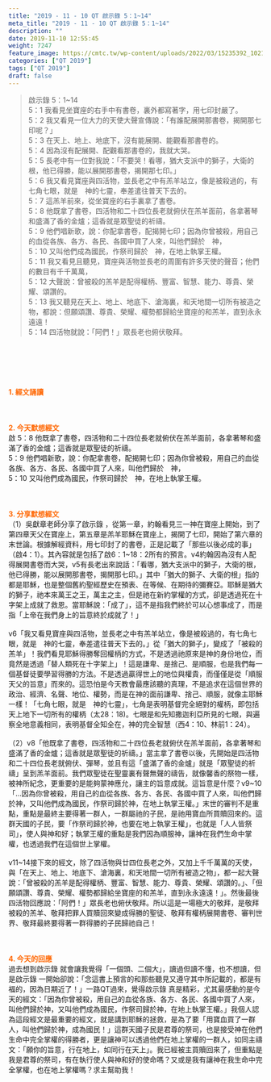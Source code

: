 ```yaml
---
title: "2019 - 11 - 10 QT 啟示錄 5：1~14"
meta_title: "2019 - 11 - 10 QT 啟示錄 5：1~14"
description: ""
date: 2019-11-10 12:55:45
weight: 7247
feature_image: https://cmtc.tw/wp-content/uploads/2022/03/15235392_10211799862337740_180693556567566654_o-1.webp
categories: ["QT 2019"]
tags: ["QT 2019"]
draft: false
---
```


<blockquote>啟示錄 5：1~14<br />
5：1 我看見坐寶座的右手中有書卷，裏外都寫著字，用七印封嚴了。<br />
5：2 我又看見一位大力的天使大聲宣傳說：「有誰配展開那書卷，揭開那七印呢？」<br />
5：3 在天上、地上、地底下，沒有能展開、能觀看那書卷的。<br />
5：4 因為沒有配展開、配觀看那書卷的，我就大哭。<br />
5：5 長老中有一位對我說：「不要哭！看哪，猶大支派中的獅子，大衛的根，他已得勝，能以展開那書卷，揭開那七印。」<br />
5：6 我又看見寶座與四活物，並長老之中有羔羊站立，像是被殺過的，有七角七眼，就是　神的七靈，奉差遣往普天下去的。<br />
5：7 這羔羊前來，從坐寶座的右手裏拿了書卷。<br />
5：8 他既拿了書卷，四活物和二十四位長老就俯伏在羔羊面前，各拿著琴和盛滿了香的金爐；這香就是眾聖徒的祈禱。<br />
5：9 他們唱新歌，說：你配拿書卷，配揭開七印；因為你曾被殺，用自己的血從各族、各方、各民、各國中買了人來，叫他們歸於　神，<br />
5：10 又叫他們成為國民，作祭司歸於　神，在地上執掌王權。<br />
5：11 我又看見且聽見，寶座與活物並長老的周圍有許多天使的聲音；他們的數目有千千萬萬，<br />
5：12 大聲說：曾被殺的羔羊是配得權柄、豐富、智慧、能力、尊貴、榮耀、頌讚的。<br />
5：13 我又聽見在天上、地上、地底下、滄海裏，和天地間一切所有被造之物，都說：但願頌讚、尊貴、榮耀、權勢都歸給坐寶座的和羔羊，直到永永遠遠！<br />
5：14 四活物就說：「阿們！」眾長老也俯伏敬拜。</blockquote><br />
&nbsp;<br />
<br />
&nbsp;<br />
<br />
<span style="color: #ff6600;"><strong>1. </strong><strong>經文誦讀</strong></span><br />
<br />
<span style="color: #ff6600;"><strong> </strong></span><br />
<br />
<span style="color: #ff6600;"><strong>2. 今天默想</strong><strong>經文<br />
</strong></span>啟 5：8 他既拿了書卷，四活物和二十四位長老就俯伏在羔羊面前，各拿著琴和盛滿了香的金爐；這香就是眾聖徒的祈禱。<br />
5：9 他們唱新歌，說：你配拿書卷，配揭開七印；因為你曾被殺，用自己的血從各族、各方、各民、各國中買了人來，叫他們歸於　神，<br />
5：10 又叫他們成為國民，作祭司歸於　神，在地上執掌王權。<br />
<br />
&nbsp;<br />
<br />
<span style="color: #ff6600;"><strong>3. 分享默想經文<br />
</strong></span>（1）吳獻章老師分享了啟示錄 ，從第一章，約翰看見三一神在寶座上開始，到了第四章天父在寶座上，第五章是羔羊耶穌在寶座上，揭開了七印，開始了第六章的末世論。根據解經資料，用七印封了的書卷，正是記載了「那些以後必成的事」（啟4：1）。其內容就是包括了啟6：1~18：2所有的預言。v4約翰因為沒有人配得展開書卷而大哭，v5有長老出來說話：「看哪，猶大支派中的獅子，大衛的根，他已得勝，能以展開那書卷，揭開那七印。」其中「猶大的獅子、大衛的根」指的都是耶穌，也是整個舊約聖經歷史在預表、在等候、在期待的彌賽亞。耶穌是猶大的獅子，祂本來萬王之王，萬主之主，但是祂在新約掌權的方式，卻是透過死在十字架上成就了救恩。當耶穌說：「成了」，這不是指我們終於可以心想事成了，而是指「上帝在我們身上的旨意終於成就了！」<br />
<br />
v6「我又看見寶座與四活物，並長老之中有羔羊站立，像是被殺過的，有七角七眼，就是　神的七靈，奉差遣往普天下去的。」從「猶大的獅子」，變成了「被殺的羔羊」！我們看見耶穌得勝奪回權柄的方式，不是透過祂原來是神的身份地位，而竟然是透過「替人類死在十字架上」！這是謙卑、是捨己、是順服，也是我們每一個基督徒要學習得勝的方法。不是透過贏得世上的地位與權貴，而僅僅是從「順服天父的旨意」而來的。這恐怕是今天教會最應該聽的真理，不是追求在這個世界的政治、經濟、名聲、地位、權勢，而是在神的面前謙卑、捨己、順服，就像主耶穌一樣！「七角七眼，就是　神的七靈」，七角是表明基督完全絕對的權柄，即包括天上地下一切所有的權柄（太28：18)。七眼是和先知撒迦利亞所見的七眼，與遍察全地意義相同，表明基督全知全在，神的完全智慧（西4：10、林前1：24）。<br />
<br />
（2）v8「他既拿了書卷，四活物和二十四位長老就俯伏在羔羊面前，各拿著琴和盛滿了香的金爐；這香就是眾聖徒的祈禱。」當主拿了書卷以後，先開始是四活物和二十四位長老就俯伏、彈琴，並且有這「盛滿了香的金爐」就是「眾聖徒的祈禱」呈到羔羊面前。我們眾聖徒在聖靈裏有聲無聲的禱告，就像馨香的祭物一樣，被神所紀念，更重要的是能夠蒙神應允，讓主的旨意成就。這旨意是什麼？v9~10「…因為你曾被殺，用自己的血從各族、各方、各民、各國中買了人來，叫他們歸於神，又叫他們成為國民，作祭司歸於神，在地上執掌王權。」末世的審判不是重點，重點是最終主要得著一群人，一群屬祂的子民，是祂用寶血所買贖回來的。這群天國的子民，要「作祭司歸於神，也要在地上執掌王權」，也就是「人人皆祭司」，使人與神和好；執掌王權的重點是我們因為順服神，讓神在我們生命中掌權，也透過我們在這個世上掌權。<br />
<br />
v11~14接下來的經文，除了四活物與廿四位長老之外，又加上千千萬萬的天使，與「在天上、地上、地底下、滄海裏，和天地間一切所有被造之物」，都一起大聲說：「曾被殺的羔羊是配得權柄、豐富、智慧、能力、尊貴、榮耀、頌讚的。」、「但願頌讚、尊貴、榮耀、權勢都歸給坐寶座的和羔羊，直到永永遠遠！」。然後最後四活物回應說：「阿們！」眾長老也俯伏敬拜。所以這是一場極大的敬拜，是敬拜被殺的羔羊、敬拜把罪人買贖回來變成得勝的聖徒、敬拜有權柄展開書卷、審判世界、敬拜最終要得著一群得勝的子民歸祂自己！<br />
<br />
&nbsp;<br />
<br />
<span style="color: #ff6600;"><strong>4. 今天的回應<br />
</strong></span>過去想到啟示錄 就會讓我覺得「一個頭、二個大」，讀過但讀不懂，也不想讀，但是啟示錄 一開始卻說：「念這書上預言的和那些聽見又遵守其中所記載的，都是有福的，因為日期近了！」一路QT過來，覺得啟示錄 真是精彩，尤其最感動的是今天的經文：「因為你曾被殺，用自己的血從各族、各方、各民、各國中買了人來，叫他們歸於神，又叫他們成為國民，作祭司歸於神，在地上執掌王權。」我個人認為這段經文是最重要的經文，就是講到耶穌的拯救，是為了要「用寶血買了一群人，叫他們歸於神，成為國民！」這群天國子民是君尊的祭司，也是接受神在他們生命中完全掌權的得勝者，更是讓神可以透過他們在地上掌權的一群人，如同主禱文：「願你的旨意，行在地上，如同行在天上」。我已經被主買贖回來了，但重點是我是君尊的祭司，有在執行使人與神和好的使命嗎？又或是我有讓神在我生命中完全掌權，也在地上掌權嗎？求主幫助我！
        